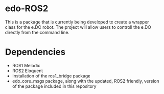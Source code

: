 # edo-ROS2

This is a package that is currently being developed to create a wrapper class for the e.DO robot. The project will allow users to controll the e.DO directly from the command line.


# Dependencies

- ROS1 Melodic
- ROS2 Eloquent
- Installation of the ros1_bridge package
- edo_core_msgs package, along with the updated, ROS2 friendly, version of the package included in this repository
